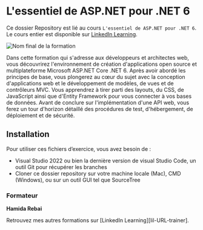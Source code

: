 # L'essentiel de ASP.NET pour .NET 6 

Ce dossier Repository est lié au cours `L'essentiel de ASP.NET pour .NET 6`. Le cours entier est disponible sur [LinkedIn Learning][lil-course-url].

![Nom final de la formation][lil-thumbnail-url] 

Dans cette formation qui s'adresse aux développeurs et architectes web, vous découvrirez l'environnement de création d'applications open source et multiplateforme Microsoft ASP.NET Core .NET 6. Après avoir abordé les principes de base, vous plongerez au cœur du sujet avec la conception d'applications web et le développement de modèles, de vues et de contrôleurs MVC. Vous apprendrez à tirer parti des layouts, du CSS, de JavaScript ainsi que d'Entity Framework pour vous connecter à vos bases de données. Avant de conclure sur l'implémentation d'une API web, vous ferez un tour d'horizon détaillé des procédures de test, d'hébergement, de déploiement et de sécurité.

## Installation

Pour utiliser ces fichiers d’exercice, vous avez besoin de : 
   - Visual Studio 2022 ou bien la dernière version de visual Studio Code, un outil Git pour récupérer les branches
   - Cloner ce dossier repository sur votre machine locale (Mac), CMD (Windows), ou sur un outil GUI tel que SourceTree 

### Formateur

**Hamida Rebai** 

Retrouvez mes autres formations sur [LinkedIn Learning][lil-URL-trainer].

[0]: # (Replace these placeholder URLs with actual course URLs)
[lil-course-url]: [https://www.linkedin.com/learning/building-a-graphql-project-with-react-js](https://www.linkedin.com/learning/l-essentiel-d-asp-dot-net-core-pour-dot-net-6/bienvenue-dans-l-essentiel-d-asp-dot-net-core-pour-dot-net-6)
[lil-thumbnail-url]: https://cdn.lynda.com/course/2875095/2875095-1615224395432-16x9.jpg
